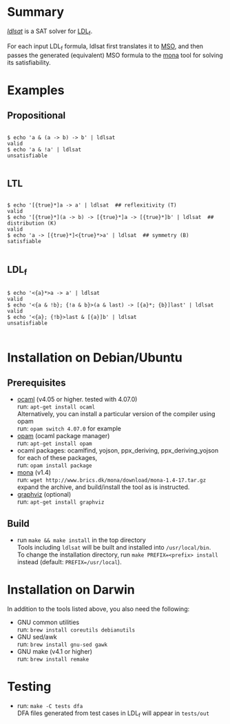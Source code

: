 # Summary

[*ldlsat*](https://github.com/ldltools/ldlsat) is a SAT solver for
[LDL<sub>f</sub>](https://www.cs.rice.edu/~vardi/).

For each input LDL<sub>f</sub> formula,
ldlsat first translates it to
[MSO](https://en.wikipedia.org/wiki/Monadic_second-order_logic),
and then passes the generated (equivalent) MSO formula
to the [mona](http://www.brics.dk/mona/) tool for solving its satisfiability.

# Examples

## Propositional

<pre>
<code>
$ echo 'a & (a -> b) -> b' | ldlsat
valid
$ echo 'a & !a' | ldlsat
unsatisfiable
</code>
</pre>

## LTL

<pre>
<code>
$ echo '[{true}*]a -> a' | ldlsat  ## reflexitivity (T)
valid
$ echo '[{true}*](a -> b) -> [{true}*]a -> [{true}*]b' | ldlsat  ## distribution (K)
valid
$ echo 'a -> [{true}*]<{true}*>a' | ldlsat  ## symmetry (B)
satisfiable
</code>
</pre>

## LDL<sub>f</sub>

<pre>
<code>
$ echo '<{a}*>a -> a' | ldlsat
valid
$ echo '<{a & !b}; {!a & b}>(a & last) -> [{a}*; {b}]last' | ldlsat
valid
$ echo '<{a}; {!b}>last & [{a}]b' | ldlsat
unsatisfiable
</code>
</pre>

# Installation on Debian/Ubuntu
## Prerequisites
- [ocaml](https://ocaml.org) (v4.05 or higher. tested with 4.07.0)  
  run: `apt-get install ocaml`  
  Alternatively, you can install a particular version of the compiler using opam  
  run: `opam switch 4.07.0` for example
- [opam](https://opam.ocaml.org) (ocaml package manager)  
  run: `apt-get install opam`
- ocaml packages: ocamlfind, yojson, ppx\_deriving, ppx\_deriving\_yojson  
  for each of these packages,  
  run: `opam install package`
- [mona](http://www.brics.dk/mona/) (v1.4)  
  run: `wget http://www.brics.dk/mona/download/mona-1.4-17.tar.gz`  
  expand the archive, and build/install the tool as is instructed.
- [graphviz](http://www.graphviz.org/) (optional)  
  run: `apt-get install graphviz`

## Build
- run `make && make install` in the top directory  
  Tools including `ldlsat` will be built and installed into `/usr/local/bin`.  
  To change the installation directory,
  run `make PREFIX=<prefix> install` instead (default: `PREFIX=/usr/local`).

# Installation on Darwin
In addition to the tools listed above, you also need the following:

- GNU common utilities  
  run: `brew install coreutils debianutils`
- GNU sed/awk  
  run: `brew install gnu-sed gawk`
- GNU make (v4.1 or higher)  
  run: `brew install remake`

# Testing
- run: `make -C tests dfa`  
  DFA files generated from test cases in LDL<sub>f</sub> will appear in `tests/out`
